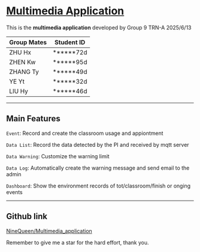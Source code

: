 # [Multimedia Application](http://zhuhao.xin)

This is the **multimedia application** developed by Group 9 TRN-A 2025/6/13

| Group Mates  | Student ID |
| ----- | -----|
| ZHU Hx  | ******72d |
| ZHEN Kw  | ******95d |
| ZHANG Ty | ******49d |
| YE Yt     | ******32d |
| LIU Hy   | ******46d |
---
## Main Features
`Event`: Record and create the classroom usage and appiontment

`Data List`: Record the data detected by the PI and received by mqtt server

`Data Warning`: Customize the warning limit

`Data Log`: Automatically create the warning message and send email to the admin

`Dashboard`: Show the environment records of tot/classroom/finish or onging events

---
## Github link
[NineQueen/Multimedia_application](https://github.com/NineQueen/Multimedia_application/tree/main)

Remember to give me a star for the hard effort, thank you.

